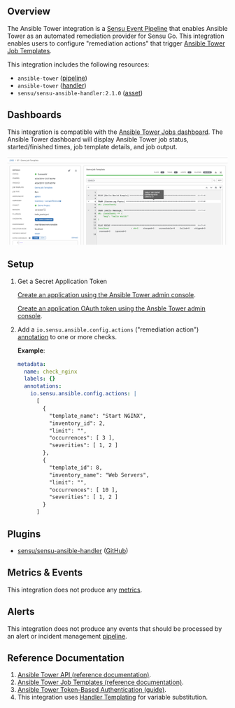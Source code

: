 ## Overview

<!-- Sensu Integration description; supports markdown -->

The Ansible Tower integration is a [Sensu Event Pipeline][pipeline] that enables Ansible Tower as an automated remediation provider for Sensu Go. This integration enables users to configure "remediation actions" that trigger [Ansible Tower Job Templates][ansible-tower-job-templates].

<!-- Provide a high level overview of the integration contents (e.g. checks, filters, mutators, handlers, assets, etc) -->

This integration includes the following resources:

* `ansible-tower` ([pipeline])
* `ansible-tower` ([handler])
* `sensu/sensu-ansible-handler:2.1.0` ([asset])

## Dashboards

<!-- List of supported dashboards w/ screenshots (supports png, jpeg, and gif images; relative paths only; e.g. `![](img/dashboard-1.png)` )-->

This integration is compatible with the [Ansible Tower Jobs dashboard][ansible-tower-jobs-dashboard]. The Ansible Tower dashboard will display Ansible Tower job status, started/finished times, job template details, and job output.

![](img/job-dashboard.png)

## Setup

<!-- Sensu Integration setup instructions, including Sensu agent configuration and external component configuration -->
<!-- EXAMPLE: what configuration (if any) is required in a third-party service to enable monitoring? -->

1. Get a Secret Application Token

   [Create an application using the Ansible Tower admin console][ansible-tower-application].

   [Create an application OAuth token using the Ansble Tower admin console][ansible-tower-app-token].

1. Add a `io.sensu.ansible.config.actions` ("remediation action") [annotation] to one or more checks.

   **Example**:

   ```yaml
   metadata:
     name: check_nginx
     labels: {}
     annotations:
       io.sensu.ansible.config.actions: |
         [
           {
             "template_name": "Start NGINX",
             "inventory_id": 2,
             "limit": "",
             "occurrences": [ 3 ],
             "severities": [ 1, 2 ]
           },
           {
             "template_id": 8,
             "inventory_name": "Web Servers",
             "limit": "",
             "occurrences": [ 10 ],
             "severities": [ 1, 2 ]
           }
         ]
   ```

## Plugins

<!-- Links to any Sensu Integration dependencies (i.e. Sensu Plugins) -->

- [sensu/sensu-ansible-handler][sensu-ansible-handler-bonsai] ([GitHub][sensu-ansible-handler-github])

## Metrics & Events

<!-- List of all metrics or events collected by this integration. -->

This integration does not produce any [metrics].

## Alerts

<!-- List of all alerts generated by this integration. -->

This integration does not produce any events that should be processed by an alert or incident management [pipeline].

## Reference Documentation

<!-- Please provide links to any relevant reference documentation to help users learn more and/or troubleshoot this integration; specifically including any third-party software documentation. -->

1. [Ansible Tower API (reference documentation)][ansible-tower-api-reference].
1. [Ansible Tower Job Templates (reference documentation)][ansible-tower-job-templates].
1. [Ansible Tower Token-Based Authentication (guide)][ansible-tower-auth-guide].
1. This integration uses [Handler Templating][handler-templating] for variable substitution.

<!-- Links -->
[check]: https://docs.sensu.io/sensu-go/latest/observability-pipeline/observe-schedule/checks/
[asset]: https://docs.sensu.io/sensu-go/latest/plugins/assets/
[subscription]: https://docs.sensu.io/sensu-go/latest/observability-pipeline/observe-schedule/subscriptions/
[subscriptions]: https://docs.sensu.io/sensu-go/latest/observability-pipeline/observe-schedule/subscriptions/
[agents]: https://docs.sensu.io/sensu-go/latest/observability-pipeline/observe-schedule/agent/
[annotation]: https://docs.sensu.io/sensu-go/latest/observability-pipeline/observe-schedule/agent/#general-configuration-flags
[plugins]: https://docs.sensu.io/sensu-go/latest/plugins/
[metrics]: https://docs.sensu.io/sensu-go/latest/observability-pipeline/observe-schedule/metrics/
[pipeline]: https://docs.sensu.io/sensu-go/latest/observability-pipeline/observe-process/pipelines/
[handler]: https://docs.sensu.io/sensu-go/latest/observability-pipeline/observe-process/handlers/
[tokens]: https://docs.sensu.io/sensu-go/latest/observability-pipeline/observe-schedule/tokens/
[handler-templating]: https://docs.sensu.io/sensu-go/latest/observability-pipeline/observe-process/handler-templates/
[sensu-plus]: https://sensu.io/features/analytics
[sensu-ansible-handler-bonsai]: https://bonsai.sensu.io/assets/sensu/sensu-ansible-handler
[sensu-ansible-handler-github]: https://github.com/sensu/sensu-ansible-handler
[ansible-tower-job-templates]: https://docs.ansible.com/ansible-tower/latest/html/userguide/job_templates.html
[ansible-tower-jobs-dashboard]: https://docs.ansible.com/ansible-tower/latest/html/userguide/jobs.html
[ansible-tower-application]: https://docs.ansible.com/ansible-tower/latest/html/userguide/applications_auth.html#create-a-new-application
[ansible-tower-app-token]: https://docs.ansible.com/ansible-tower/latest/html/userguide/applications_auth.html#add-tokens
[ansible-tower-api-reference]: https://docs.ansible.com/ansible-tower/latest/html/towerapi/api_ref.html
[ansible-tower-auth-guide]: https://docs.ansible.com/ansible-tower/latest/html/administration/oauth2_token_auth.html
